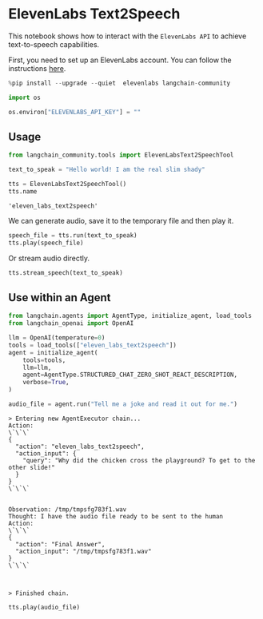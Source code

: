 # ElevenLabs Text2Speech

This notebook shows how to interact with the `ElevenLabs API` to achieve text-to-speech capabilities.

First, you need to set up an ElevenLabs account. You can follow the instructions [here](https://docs.elevenlabs.io/welcome/introduction).


```python
%pip install --upgrade --quiet  elevenlabs langchain-community
```


```python
import os

os.environ["ELEVENLABS_API_KEY"] = ""
```

## Usage


```python
from langchain_community.tools import ElevenLabsText2SpeechTool

text_to_speak = "Hello world! I am the real slim shady"

tts = ElevenLabsText2SpeechTool()
tts.name
```



```output
'eleven_labs_text2speech'
```


We can generate audio, save it to the temporary file and then play it.


```python
speech_file = tts.run(text_to_speak)
tts.play(speech_file)
```

Or stream audio directly.


```python
tts.stream_speech(text_to_speak)
```

## Use within an Agent


```python
from langchain.agents import AgentType, initialize_agent, load_tools
from langchain_openai import OpenAI
```


```python
llm = OpenAI(temperature=0)
tools = load_tools(["eleven_labs_text2speech"])
agent = initialize_agent(
    tools=tools,
    llm=llm,
    agent=AgentType.STRUCTURED_CHAT_ZERO_SHOT_REACT_DESCRIPTION,
    verbose=True,
)
```


```python
audio_file = agent.run("Tell me a joke and read it out for me.")
```
```output
> Entering new AgentExecutor chain...
Action:
\`\`\`
{
  "action": "eleven_labs_text2speech",
  "action_input": {
    "query": "Why did the chicken cross the playground? To get to the other slide!"
  }
}
\`\`\`


Observation: /tmp/tmpsfg783f1.wav
Thought: I have the audio file ready to be sent to the human
Action:
\`\`\`
{
  "action": "Final Answer",
  "action_input": "/tmp/tmpsfg783f1.wav"
}
\`\`\`



> Finished chain.
```

```python
tts.play(audio_file)
```
